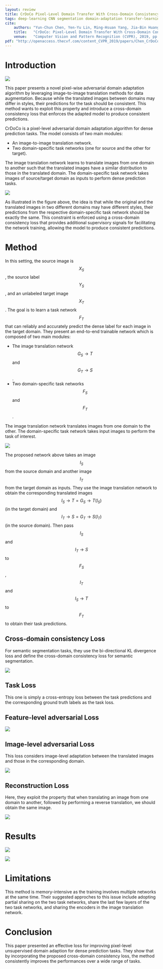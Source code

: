 ```yaml
---
layout: review
title: CrDoCo Pixel-Level Domain Transfer With Cross-Domain Consistency
tags: deep-learning CNN segmentation domain-adaptation transfer-learning adversarial 
cite:
    authors: "Yun-Chun Chen, Yen-Yu Lin, Ming-Hsuan Yang, Jia-Bin Huang"
    title:   "CrDoCo: Pixel-Level Domain Transfer With Cross-Domain Consistency"
    venue:   "Computer Vision and Pattern Recognition (CVPR), 2019, pp. 1791-1800"
pdf: "http://openaccess.thecvf.com/content_CVPR_2019/papers/Chen_CrDoCo_Pixel-Level_Domain_Transfer_With_Cross-Domain_Consistency_CVPR_2019_paper.pdf"
---
```



# Introduction

![](/article/images/CrDoCo/dataset.jpg)

This paper presents a novel pixel-wise adversarial domain adaptation algorithm by leveraging image-to-image translation methods for data augmentation.
Because while the translated images between domains may differ in styles, their predictions for the task should be consistent.
This method wants to exploit this property and introduce a cross-domain consistency loss that enforces the adapted model to produce consistent predictions.


CrDoCo is a pixel-level adversarial domain adaptation algorithm for dense prediction tasks.
The model consists of two main modules:
- An image-to-image translation network.
- Two domain-specific task networks (one for source and the other for target).

The image translation network learns to translate images from one domain to another such that the translated images have a similar distribution to those in the translated domain.
The domain-specific task network takes images of source/target domain as inputs to perform dense prediction tasks.

![](/article/images/CrDoCo/mainidea.jpg)

As illustrated in the figure above, the idea is that while the original and the translated images in two different domains may have different styles, their predictions from the respective domain-specific task network should be exactly the same.
This constraint is enforced using a cross-domain consistency loss that provides additional supervisory signals for facilitating the network training, allowing the model to produce consistent predictions.

# Method

In this setting, the source image is $$X_S$$, the source label $$Y_S$$, and an unlabeled target image $$X_T$$.
The goal is to learn a task network $$F_T$$ that can reliably and accurately predict the dense label for each image in the target domain.
They present an end-to-end trainable network which is composed of two main modules:
- The image translation network $$G_S \rightarrow T$$ and $$G_T \rightarrow S$$.
- Two domain-specific task networks $$F_S$$ and $$F_T$$.

The image translation network translates images from one domain to the other.
The domain-specific task network takes input images to perform the task of interest.

![](/article/images/CrDoCo/method.jpg)

The proposed network above takes an image $$I_S$$ from the source domain and another image $$I_T$$ from the target domain as inputs.
They use the image translation network to obtain the corresponding translated images $$I_S \rightarrow T = G_S \rightarrow T (I_S)$$ (in the target domain) and $$I_T \rightarrow S = G_T \rightarrow S(I_T)$$ (in the source domain).
Then pass $$I_S$$ and $$I_T \rightarrow S$$ to $$F_S$$, $$I_T$$ and $$I_S \rightarrow T$$ to $$F_T$$ to obtain their task predictions.

## Cross-domain consistency Loss

For semantic segmentation tasks, they use the bi-directional KL divergence loss and define the cross-domain consistency loss for semantic segmentation.

![](/article/images/CrDoCo/consistency.jpg)

## Task Loss

This one is simply a cross-entropy loss between the task predictions and the corresponding ground truth labels as the task loss.

## Feature-level adversarial Loss

![](/article/images/CrDoCo/feature-level.jpg)

## Image-level adversarial Loss

This loss considers image-level adaptation between the translated images and those in the corresponding domain.

![](/article/images/CrDoCo/image-level.jpg)

## Reconstruction Loss

Here, they exploit the property that when translating an image from one domain to another, followed by performing a reverse translation, we should obtain the same image.

![](/article/images/CrDoCo/reconstruction.jpg)

# Results

![](/article/images/CrDoCo/results.jpg)

![](/article/images/CrDoCo/otherresults.jpg)

# Limitations

This method is memory-intensive as the training involves multiple networks at the same time.
Their suggested approches to this issue include adopting partial sharing on the two task networks, share the last few layers of the two task networks, and sharing the encoders in the image translation network.

# Conclusion

This paper presented an effective loss for improving pixel-level unsupervised domain adaption for dense prediction tasks.
They show that by incorporating the proposed cross-domain consistency loss, the method consistently improves the performances over a wide range of tasks.
